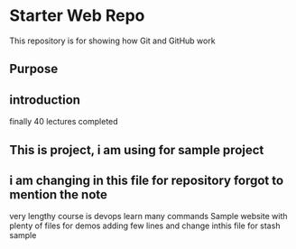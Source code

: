 # Starter Web Repo

This repository is for showing how Git and GitHub work

## Purpose
## introduction
finally 40 lectures completed
## This is project, i am using for sample project
## i am changing in this file for repository forgot to mention the note
very lengthy course is devops 
learn many commands
Sample website with plenty of files for demos
adding few lines and change inthis file for stash
sample
